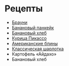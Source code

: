 # Рецепты

- [Брауни](brownie.md)
- [Банановый панкейк](banana.md)
- [Банановый хлеб](bananaBread.md)
- [Курица Пикассо](chiken.md)
- [Американские блины](lost.md)
- [Классическая шарлотка](sharlotka.md)
- Картофель «Айдахо»
- Банановый хлеб

